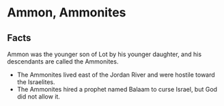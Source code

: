 # Ammon, Ammonites

## Facts

Ammon was the younger son of Lot by his younger daughter, and his descendants are called the Ammonites.

* The Ammonites lived east of the Jordan River and were hostile toward the Israelites.
* The Ammonites hired a prophet named Balaam to curse Israel, but God did not allow it.